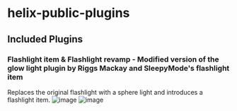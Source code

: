 # helix-public-plugins

## Included Plugins
### Flashlight item & Flashlight revamp - Modified version of the glow light plugin by Riggs Mackay and SleepyMode's flashlight item
Replaces the original flashlight with a sphere light and introduces a flashlight item.
![image](https://user-images.githubusercontent.com/26581578/171954202-f543684a-612e-4831-aba4-24ca3f90a3ca.png)
![image](https://user-images.githubusercontent.com/26581578/171954798-31c8b7c3-2ebb-4068-b183-4b81650b0ea6.png)
